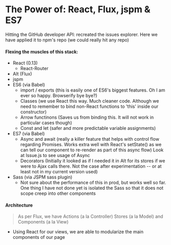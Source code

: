 # The Power of: React, Flux, jspm & ES7
Hitting the GitHub developer API: recreated the issues explorer. Here we have applied it to npm's repo (we could really hit any repo)

#### Flexing the muscles of this stack:
- React (0.13)
  - React-Router
- Alt (Flux)
- jspm
- ES6 (via Babel)
  - import / exports (this is easily one of ES6's biggest features. Oh I am ever so happy. Browserify bye bye?) 
  - Classes (we use React this way. Much cleaner code. Although we need to remember to bind non-React functions to 'this' inside our constructor)
  - Arrow functinons (Saves us from binding this. It will not work in particular cases though)
  - Const and let (safer and more predictable variable assignments)
- ES7 (via Babel)
  - Async and await (really a killer feature that helps with control flow regarding Promises. Works extra well with React's setState() as we can tell our component to re-render as part of this async flow) Look at Issue.js to see usage of Async
  - Decorators (Initially it looked as if I needed it in Alt for its stores if we were to Ajax calls there. Not the case after experimentation -- or at least not in my current version used)
- Sass (via JSPM sass plugin)
  - Not sure about the performance of this in prod, but works well so far. One thing I have not done yet is isolated the Sass so that it does not scope creep into other components

#### Architecture
> As per Flux, we have Actions (a la Controller) Stores (a la Model) and Components (a la View)


- Using React for our views, we are able to modularize the main components of our page

